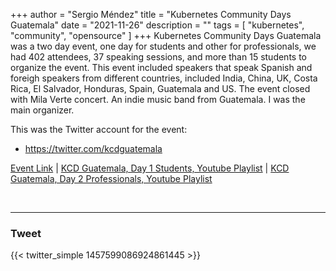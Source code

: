 +++
author = "Sergio Méndez"
title = "Kubernetes Community Days Guatemala"
date = "2021-11-26"
description = ""
tags = [
    "kubernetes",
    "community",
    "opensource"
]
+++
Kubernetes Community Days Guatemala was a two day event, one day for students and other for professionals, we had 402 attendees, 37 speaking sessions, and more than 15 students to organize the event. This event included speakers that speak Spanish and foreigh speakers from different countries, included India, China, UK, Costa Rica, El Salvador, Honduras, Spain, Guatemala and US. The event closed with Mila Verte concert. An indie music band from Guatemala. I was the main organizer.

This was the Twitter account for the event:
- https://twitter.com/kcdguatemala

[Event Link](http://kcdgt.com) | 
[KCD Guatemala, Day 1 Students, Youtube Playlist](https://www.youtube.com/watch?v=Rs8-kAI1SRA&list=PL8hlF0_rzCDyjN9N7S-wrQZ6kc_0hrFCe) |
[KCD Guatemala, Day 2 Professionals, Youtube Playlist](https://www.youtube.com/watch?v=K-OPoe1zJeM&list=PL8hlF0_rzCDz2gamF9AqFYQXfgShtKPtW)
<!--more-->
<br>

---

### Tweet

{{< twitter_simple 1457599086924861445 >}}
